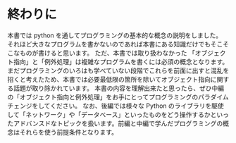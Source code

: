 # 終わりに

本書では python を通してプログラミングの基本的な概念の説明をしました。
それほど大きなプログラムを書かないのであれば本書にある知識だけでもそこそこなものが書けると思います。
ただ、本書では取り扱わなかった 「オブジェクト指向」と「例外処理」は複雑なプログラムを書くには必須の概念となります。
まだプログラミングのいろはも学べていない段階でこれらを前面に出すと混乱を招くと考えたため、本書では必要最低限の箇所を除いてオブジェクト指向に関する話題が取り除かれています。
本書の内容を理解出来たと思ったら、ぜひ中編の「オブジェクト指向と例外処理」をお手にとってプログラミングのパラダイムチェンジをしてください。
なお、後編では様々な Python のライブラリを駆使して「ネットワーク」や「データベース」といったものをどう操作するかといったアドバンスドなトピックを扱います。前編と中編で学んだプログラミングの概念はそれらを使う前提条件となります。
